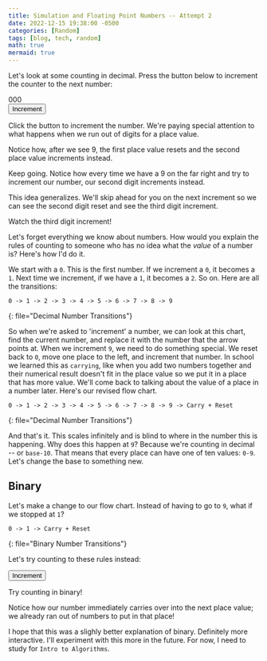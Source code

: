 ```yaml
---
title: Simulation and Floating Point Numbers -- Attempt 2
date: 2022-12-15 19:38:00 -0500
categories: [Random]
tags: [blog, tech, random]
math: true
mermaid: true
---
```


Let's look at some counting in decimal. Press the button below to increment the counter to the next number:

<div class="custom-style" id="decimal-display">
    <div class="increment-container">
    <div class="display">000</div><button class="increment">Increment</button>
    </div>
</div>

<p class="info-1">
Click the button to increment the number. We're paying special attention to what happens when we run out of digits for a place value.
</p>
<p class="info-2">
Notice how, after we see 9, the first place value resets and the second place value increments instead.
</p>
<p class="info-3">
Keep going. Notice how every time we have a 9 on the far right and try to increment our number, our second digit increments instead.
</p>
<p class="info-4">
This idea generalizes. We'll skip ahead for you on the next increment so we can see the second digit reset and see the third digit increment.
</p>
<p class="info-5">
Watch the third digit increment!
</p>

Let's forget everything we know about numbers. How would you explain the rules of counting to someone who has no idea what the _value_ of a number is? Here's how I'd do it.

We start with a `0`. This is the first number. If we increment a `0`, it becomes a `1`. Next time we increment, if we have a `1`, it becomes a `2`. So on. Here are all the transitions:

```
0 -> 1 -> 2 -> 3 -> 4 -> 5 -> 6 -> 7 -> 8 -> 9
```
{: file="Decimal Number Transitions"}

So when we're asked to 'increment' a number, we can look at this chart, find the current number, and replace it with the number that the arrow points at. 
When we increment `9`, we need to do something special. We reset back to `0`, move one place to the left, and increment that number. In school we learned this as `carrying`, like when you add two numbers together and their numerical result doesn't fit in the place value so we put it in a place that has more value. We'll come back to talking about the value of a place in a number later. Here's our revised flow chart.

```
0 -> 1 -> 2 -> 3 -> 4 -> 5 -> 6 -> 7 -> 8 -> 9 -> Carry + Reset
```
{: file="Decimal Number Transitions"}

And that's it. This scales infinitely and is blind to where in the number this is happening. Why does this happen at `9`? Because we're counting in decimal -- or `base-10`. That means that every place can have one of ten values: `0-9`. Let's change the base to something new.

## Binary

Let's make a change to our flow chart. Instead of having to go to `9`, what if we stopped at `1`?

```
0 -> 1 -> Carry + Reset
```
{: file="Binary Number Transitions"}

Let's try counting to these rules instead:

<div class="custom-style" id="binary-display">
    <div class="increment-container">
    <div class="display"></div><button class="increment">Increment</button>
    </div>
</div>

<p class="info-6">
Try counting in binary!
</p>
<p class="info-7">
Notice how our number immediately carries over into the next place value; we already ran out of numbers to put in that place!
</p>

I hope that this was a slighly better explanation of binary. Definitely more interactive. I'll experiment with this more in the future. For now, I need to study for `Intro to Algorithms`.

<script src="/assets/js/attempt2.js"></script>
